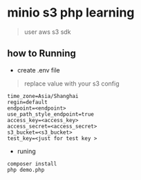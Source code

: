 # minio s3 php learning

> user aws s3 sdk 


## how to Running

* create .env file

> replace value with your s3 config


```code
time_zone=Asia/Shanghai
regin=default
endpoint=<endpoint>
use_path_style_endpoint=true
access_key=<access_key>
access_secret=<access_secret>
s3_bucket=<s3_bucket>
test_key=<just for test key >
```


* runing 

```code
composer install
php demo.php
```
